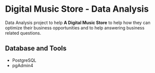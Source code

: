 # Digital Music Store - Data Analysis
Data Analysis project to help **A Digital Music Store** to help how they can optimize their business opportunities and to help answering business related questions.

## Database and Tools
+ PostgreSQL
+ pgAdmin4

